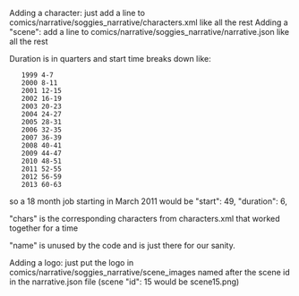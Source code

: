 Adding a character:
   just add a line to comics/narrative/soggies_narrative/characters.xml like all the rest
Adding a "scene":
   add a line to comics/narrative/soggies_narrative/narrative.json like all the rest
   
   Duration is in quarters and start time breaks down like:
```1998 0-3
   1999 4-7
   2000 8-11
   2001 12-15
   2002 16-19
   2003 20-23
   2004 24-27
   2005 28-31
   2006 32-35
   2007 36-39
   2008 40-41
   2009 44-47
   2010 48-51
   2011 52-55
   2012 56-59
   2013 60-63
```

   so a 18 month job starting in March 2011 would be "start": 49, "duration": 6,


   "chars" is the corresponding characters from characters.xml that worked together for a time

   "name" is unused by the code and is just there for our sanity.

Adding a logo:
    just put the logo in comics/narrative/soggies_narrative/scene_images named after the scene id in the narrative.json file
    (scene "id": 15 would be scene15.png)
    
